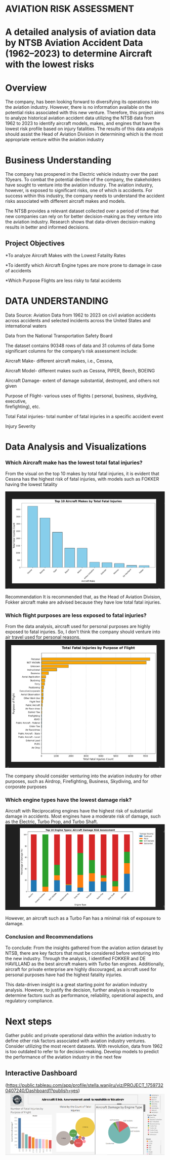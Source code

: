 # AVIATION RISK ASSESSMENT 

# A detailed analysis of aviation data by NTSB Aviation Accident Data (1962–2023) to determine Aircraft with the lowest risks 



# Overview 
The company, has been looking forward to diversifying its  operations into the aviation industry. However, there is no information available on the potential risks associated with this new venture. 
Therefore, this project aims to analyze historical aviation accident data utilizing the NTSB data from 1962 to 2023 to identify aircraft models, makes, and engines that have the lowest risk profile based on injury fatalities. 
The results of this data analysis should assist the Head of Aviation Division in determining which is the most appropriate venture within the aviation industry

# Business Understanding 

The company has prospered in the Electric vehicle industry over the past 10years. To combat the potential decline of the company, the stakeholders have sought to venture into the aviation industry. The aviation industry, however, is exposed to significant risks, one of which is accidents. For success within this industry, the company needs to understand the accident risks associated with different aircraft makes and models. 

The NTSB provides a relevant dataset collected over a period of time that new companies can rely on for better decision-making as they venture into the aviation industry. 
Research shows that data-driven decision-making results in better and informed decisions. 

## Project Objectives 

*To analyze Aircraft Makes with the Lowest Fatality Rates

*To identify which Aircraft Engine types are more prone to damage in case of accidents 

*Which Purpose Flights are less risky to fatal accidents 


# DATA UNDERSTANDING 
Data Source:  Aviation Data from 1962 to 2023 on civil aviation accidents across accidents and selected incidents across the United States and international waters 

Data from the National Transportation Safety Board 

The dataset contains 90348 rows of data and 31 columns of data 
Some significant columns for the  company’s risk assessment include: 

Aircraft Make- different aircraft makes, i.e., Cessna, 

Aircraft Model- different makes such as Cessna, PIPER, Beech, BOEING 

Aircraft Damage- extent of damage  substantial, destroyed, and others not given 

Purpose of Flight- various uses of flights ( personal, business, skydiving, executive,  
firefighting), etc. 

Total Fatal injuries- total number of fatal injuries in a specific accident event 

Injury Severity  

# Data Analysis and Visualizations 
### Which Aircraft make has the lowest total fatal injuries?
From the visual on the top 10 makes by total fatal injuries, it is evident that Cessna has the highest risk of fatal injuries, with models such as FOKKER having the lowest fatality 




![fatality_bymake](https://github.com/Stella-Kiarie/Company-s-_Aviation-Diversification/blob/30ee8af3ccb24f72b8531b5ce7bd022c8d781f47/fatality%20by%20make.png)



Recommendation 
It is recommended that, as the Head of Aviation Division, Fokker aircraft make are advised because they have low total fatal injuries. 

### Which flight purposes are less exposed to fatal injuries? 
From the data analysis, aircraft used for personal purposes are highly exposed to fatal injuries. So, I don't think the company should venture into air travel used for personal reasons. 
![flight purpose](https://github.com/Stella-Kiarie/Company-s-_Aviation-Diversification/blob/6a6d770bc1bb7d4df9e5820b2067c6aa53d7385d/fatality%20by%20purpose.png)



The company should consider venturing into the aviation industry for other purposes, such as Airdrop, Firefighting, Business, Skydiving, and for corporate purposes

### Which engine types have the lowest damage risk? 
Aircraft with Reciprocating engines have the highest risk of substantial damage in accidents. 
Most engines have a moderate risk of damage, such as the Electric, Turbo Prop, and Turbo Shaft. 
![Engine type](https://github.com/Stella-Kiarie/Company-s-_Aviation-Diversification/blob/c70149b8aac1d8051e736f1346cd36a51abac083/relationship%20between%20engine%20type%20and%20damage.png)





However, an aircraft such as a Turbo Fan has a minimal risk of exposure to damage. 

### Conclusion and Recommendations 

To conclude: 
From the insights gathered from the aviation action dataset by NTSB, there are key factors that must be considered before venturing into the new industry. 
Through the analysis, I identified FOKKER and DE HAVILLAND as the best aircraft makers with Turbo fan engines. 
Additionally, aircraft for private enterprise are highly discouraged, as aircraft used for personal purposes have had the highest fatality injuries. 

This data-driven insight is a great starting point for aviation industry analysis. However, to justify the decision, further analysis is required to determine factors such as performance, reliability, operational aspects, and regulatory compliance. 
# Next steps 

Gather public and private operational data within the aviation industry to define other risk factors associated with aviation industry ventures. 
Consider utilizing the most recent datasets. With revolution, data from 1962 is too outdated to refer to for decision-making. 
Develop models to predict the performance of the aviation industry in the next few 

## Interactive Dashboard  
(https://public.tableau.com/app/profile/stella.wanjiru/viz/PROJECT_17597320407240/Dashboard1?publish=yes)
![Interactive Dashboard](https://github.com/Stella-Kiarie/Company-s-_Aviation-Diversification/blob/27c60f50d9b6b8f0dd5546073be0e412dc569353/Interactive%20Dashboard.png)

